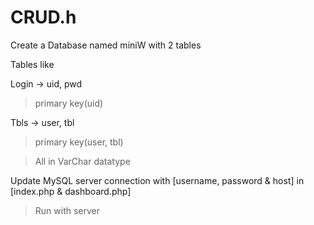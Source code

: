 # CRUD.h

Create a Database named miniW with 2 tables

Tables like

Login -> uid, pwd
>primary key(uid)

Tbls -> user, tbl 
>primary key(user, tbl)

>All in VarChar datatype

Update MySQL server connection with [username, password & host] in [index.php & dashboard.php]

>Run with server
